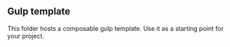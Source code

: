 ## Gulp template

This folder hosts a composable gulp template. Use it as a starting point for your project.
